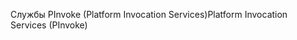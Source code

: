 <span data-ttu-id="c06d9-101">Службы PInvoke (Platform Invocation Services)</span><span class="sxs-lookup"><span data-stu-id="c06d9-101">Platform Invocation Services (PInvoke)</span></span>
